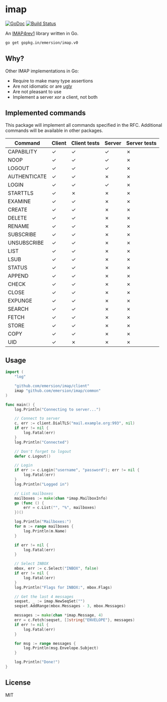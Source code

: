 # imap

[![GoDoc](https://godoc.org/github.com/emersion/imap?status.svg)](https://godoc.org/github.com/emersion/imap)
[![Build Status](https://travis-ci.org/emersion/imap.svg?branch=master)](https://travis-ci.org/emersion/imap)

An [IMAP4rev1](https://tools.ietf.org/html/rfc3501) library written in Go.

```bash
go get gopkg.in/emersion/imap.v0
```

## Why?

Other IMAP implementations in Go:
* Require to make many type assertions
* Are not idiomatic or are [ugly](https://github.com/jordwest/imap-server/blob/master/conn/commands.go#L53)
* Are not pleasant to use
* Implement a server _xor_ a client, not both

## Implemented commands

This package will implement all commands specified in the RFC. Additional
commands will be available in other packages.

Command       | Client | Client tests | Server | Server tests
------------- | ------ | ------------ | ------ | ------------
CAPABILITY    | ✓      | ✓            | ✓      | ✗
NOOP          | ✓      | ✓            | ✓      | ✗
LOGOUT        | ✓      | ✓            | ✓      | ✗
AUTHENTICATE  | ✓      | ✓            | ✗      | ✗
LOGIN         | ✓      | ✓            | ✓      | ✗
STARTTLS      | ✓      | ✗            | ✗      | ✗
EXAMINE       | ✓      | ✓            | ✗      | ✗
CREATE        | ✓      | ✓            | ✗      | ✗
DELETE        | ✓      | ✓            | ✗      | ✗
RENAME        | ✓      | ✓            | ✗      | ✗
SUBSCRIBE     | ✓      | ✓            | ✗      | ✗
UNSUBSCRIBE   | ✓      | ✓            | ✗      | ✗
LIST          | ✓      | ✓            | ✗      | ✗
LSUB          | ✓      | ✓            | ✗      | ✗
STATUS        | ✓      | ✓            | ✗      | ✗
APPEND        | ✓      | ✓            | ✗      | ✗
CHECK         | ✓      | ✓            | ✗      | ✗
CLOSE         | ✓      | ✓            | ✗      | ✗
EXPUNGE       | ✓      | ✓            | ✗      | ✗
SEARCH        | ✓      | ✓            | ✗      | ✗
FETCH         | ✓      | ✓            | ✗      | ✗
STORE         | ✓      | ✓            | ✗      | ✗
COPY          | ✓      | ✓            | ✗      | ✗
UID           | ✓      | ✗            | ✗      | ✗

## Usage

```go
import (
	"log"

	"github.com/emersion/imap/client"
	imap "github.com/emersion/imap/common"
)

func main() {
	log.Println("Connecting to server...")

	// Connect to server
	c, err := client.DialTLS("mail.example.org:993", nil)
	if err != nil {
		log.Fatal(err)
	}
	log.Println("Connected")

	// Don't forget to logout
	defer c.Logout()

	// Login
	if err := c.Login("username", "password"); err != nil {
		log.Fatal(err)
	}
	log.Println("Logged in")

	// List mailboxes
	mailboxes := make(chan *imap.MailboxInfo)
	go (func () {
		err = c.List("", "%", mailboxes)
	})()

	log.Println("Mailboxes:")
	for m := range mailboxes {
		log.Println(m.Name)
	}

	if err != nil {
		log.Fatal(err)
	}

	// Select INBOX
	mbox, err := c.Select("INBOX", false)
	if err != nil {
		log.Fatal(err)
	}
	log.Println("Flags for INBOX:", mbox.Flags)

	// Get the last 4 messages
	seqset, _ := imap.NewSeqSet("")
	seqset.AddRange(mbox.Messages - 3, mbox.Messages)

	messages := make(chan *imap.Message, 4)
	err = c.Fetch(seqset, []string{"ENVELOPE"}, messages)
	if err != nil {
		log.Fatal(err)
	}

	for msg := range messages {
		log.Println(msg.Envelope.Subject)
	}

	log.Println("Done!")
}
```

## License

MIT
